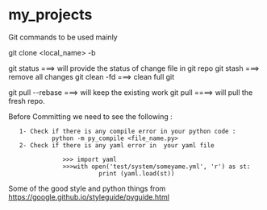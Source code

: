 # my_projects


Git commands to be used mainly 

git clone <From> <local_name> -b <branch>

git status ===> will provide the status of change file in git repo
git stash  ===> remove all changes
git clean -fd ===> clean full git

git pull --rebase ===> will keep the existing work 
git pull ====> will pull the fresh repo. 


Before Committing we need to see the following : 

       1- Check if there is any compile error in your python code : 
                python -m py_compile <file_name.py>
       2- Check if there is any yaml error in  your yaml file

                   >>> import yaml
                   >>>with open('test/system/someyame.yml', 'r') as st:
                             print (yaml.load(st))

  Some of the good style and python things from 
  https://google.github.io/styleguide/pyguide.html
